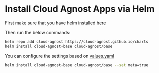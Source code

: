 # Install Cloud Agnost Apps via Helm

First make sure that you have helm installed [here](https://helm.sh/docs/intro/install/)

Then run the below commands:

```bash
helm repo add cloud-agnost https://cloud-agnost.github.io/charts
helm install cloud-agnost-base cloud-agnost/base
```

You can configure the settings based on [values.yaml](https://github.com/cloud-agnost/charts/blob/master/base/values.yaml)

```bash
helm install cloud-agnost-base cloud-agnost/base --set meta=true
```
